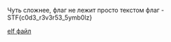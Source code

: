 Чуть сложнее, флаг не лежит просто текстом
флаг - STF{c0d3_r3v3r53_5ymb0lz}

[elf файл](./middle_rev)

